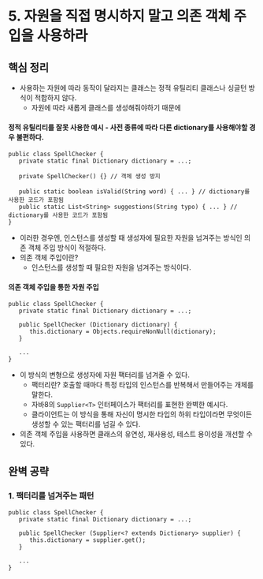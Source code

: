 # 5. 자원을 직접 명시하지 말고 의존 객체 주입을 사용하라

## 핵심 정리
 * 사용하는 자원에 따라 동작이 달라지는 클래스는 정적 유틸리티 클래스나 싱글턴 방식이 적합하지 않다.
    * 자원에 따라 새롭게 클래스를 생성해줘야하기 때문에

#### 정적 유틸리티를 잘못 사용한 예시 - 사전 종류에 따라 다른 dictionary를 사용해야할 경우 불편하다.
```
public class SpellChecker {
   private static final Dictionary dictionary = ...;

   private SpellChecker() {} // 객체 생성 방지

   public static boolean isValid(String word) { ... } // dictionary를 사용한 코드가 포함됨
   public static List<String> suggestions(String typo) { ... } // dictionary를 사용한 코드가 포함됨
}
```

 * 이러한 경우엔, 인스턴스를 생성할 때 생성자에 필요한 자원을 넘겨주는 방식인 의존 객체 주입 방식이 적절하다.
 * 의존 객체 주입이란?
    * 인스턴스를 생성할 때 필요한 자원을 넘겨주는 방식이다.

#### 의존 객체 주입을 통한 자원 주입
```
public class SpellChecker {
   private static final Dictionary dictionary = ...;

   public SpellChecker (Dictionary dictionary) {
      this.dictionary = Objects.requireNonNull(dictionary);
   }

   ...
}

```

 * 이 방식의 변형으로 생성자에 자원 팩터리를 넘겨줄 수 있다.
    * 팩터리란? 호출할 때마다 특정 타입의 인스턴스를 반복해서 만들어주는 개체를 말한다.
    * 자바8의 `Supplier<T>` 인터페이스가 팩터리를 표현한 완벽한 예시다.
    * 클라이언트는 이 방식을 통해 자신이 명시한 타입의 하위 타입이라면 무엇이든 생성할 수 있는 팩터리를 넘길 수 있다.
 * 의존 객체 주입을 사용하면 클래스의 유연성, 재사용성, 테스트 용이성을 개선할 수 있다.


## 완벽 공략

### 1. 팩터리를 넘겨주는 패턴
```
public class SpellChecker {
   private static final Dictionary dictionary = ...;

   public SpellChecker (Supplier<? extends Dictionary> supplier) {
      this.dictionary = supplier.get();
   }

   ...
}

```





